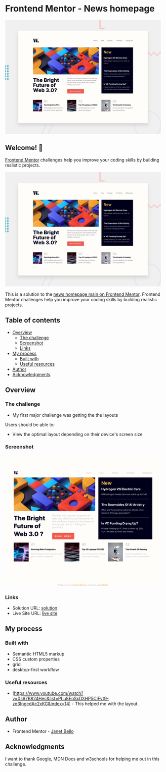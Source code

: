 # Frontend Mentor - News homepage

![Design preview for the News homepage coding challenge](./design/desktop-preview.jpg)

## Welcome! 👋

[Frontend Mentor](https://www.frontendmentor.io) challenges help you improve your coding skills by building realistic projects.

![Design preview for the News homepage coding challenge](./design/desktop-preview.jpg)

This is a solution to the [news homepage main on Frontend Mentor](https://www.frontendmentor.io/challenges/news-homepage-H6SWTa1MFl).
Frontend Mentor challenges help you improve your coding skills by building realistic projects.

## Table of contents

- [Overview](#overview)
  - [The challenge](#the-challenge)
  - [Screenshot](#screenshot)
  - [Links](#links)
- [My process](#my-process)
  - [Built with](#built-with)
  - [Useful resources](#useful-resources)
- [Author](#author)
- [Acknowledgments](#acknowledgments)

## Overview

### The challenge

- My first major challenge was getting the the layouts

Users should be able to:

- View the optimal layout depending on their device's screen size

### Screenshot

![screenshot of the desktop at 1440px](./assets/images/Screenshot%202023-11-06%20at%2013-31-51%20Frontend%20Mentor%20News%20homepage.png)

### Links

- Solution URL: [solution](https://www.frontendmentor.io/solutions/responsive-news-homepage-er0KG5iH2_)
- Live Site URL: [live site](https://news-homepage-main-six-livid.vercel.app//)

## My process

### Built with

- Semantic HTML5 markup
- CSS custom properties
- grid
- desktop-first workflow

### Useful resources

- (https://www.youtube.com/watch?v=0s97B824Hec&list=PLu8EoSxDXHP5CIFvt9-ze3IngcdAc2xKG&index=14) - This helped me with the layout.

## Author

- Frontend Mentor - [Janet Bello](https://www.frontendmentor.io/profile/JanetBello)

## Acknowledgments

I want to thank Google, MDN Docs and w3schools for helping me out in this challenge.
